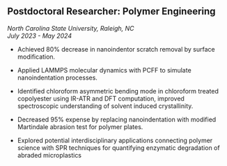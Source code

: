 ## Postdoctoral Researcher: Polymer Engineering
*North Carolina State University, Raleigh, NC*  
*July 2023 - May 2024*

- Achieved 80\% decrease in nanoindentor scratch removal by surface modification.
- Applied LAMMPS molecular dynamics with PCFF to simulate nanoindentation processes.
- Identified chloroform asymmetric bending mode in chloroform treated copolyester using IR-ATR and DFT computation, improved spectroscopic understanding of solvent induced crystallinity.
- Decreased 95\% expense by replacing nanoindentation with modified Martindale abrasion test for polymer plates.

- Explored potential interdisciplinary applications connecting polymer science with SPR techniques for quantifying enzymatic degradation of abraded microplastics
